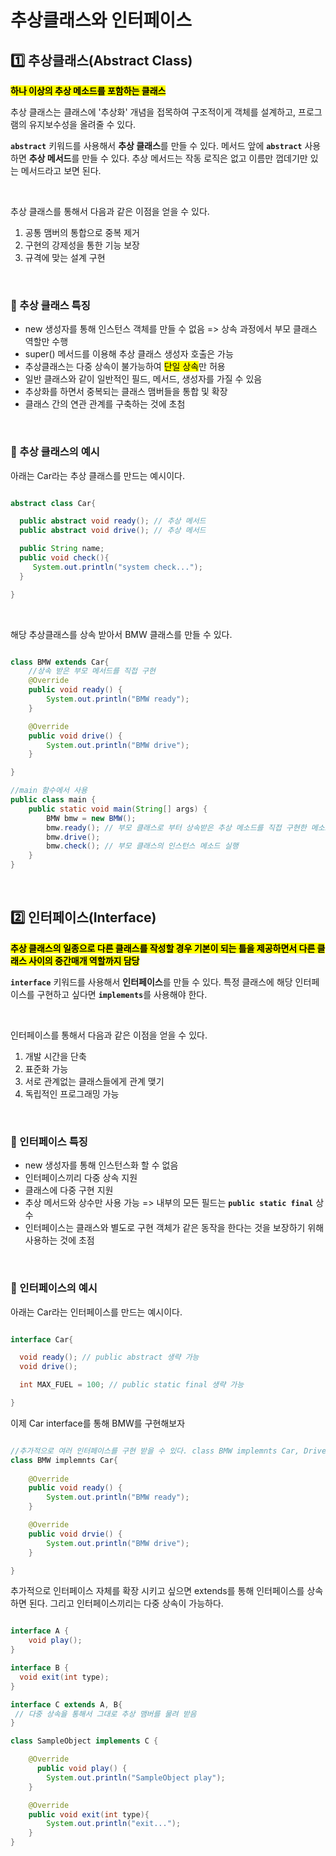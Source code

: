 # 추상클래스와 인터페이스


## 1️⃣ 추상클래스(Abstract Class)

<mark>**하나 이상의 추상 메소드를 포함하는 클래스**</mark>

추상 클래스는 클래스에 '추상화' 개념을 접목하여 구조적이게 객체를 설계하고, 프로그램의 유지보수성을 올려줄 수 있다.
</br>

<code>**abstract**</code> 키워드를 사용해서 **추상 클래스**를 만들 수 있다. 메서드 앞에 <code>**abstract**</code> 사용하면 **추상 메서드**를 만들 수 있다. 추상 메서드는 작동 로직은 없고 이름만 껍데기만 있는 메서드라고 보면 된다.

</br>

추상 클래스를 통해서 다음과 같은 이점을 얻을 수 있다.
1. 공통 맴버의 통합으로 중복 제거
2. 구현의 강제성을 통한 기능 보장
3. 규격에 맞는 설계 구현

</br>

### 🍒 추상 클래스 특징
- new 생성자를 통해 인스턴스 객체를 만들 수 없음 => 상속 과정에서 부모 클래스 역할만 수행
- super() 메서드를 이용해 추상 클래스 생성자 호출은 가능
- 추상클래스는 다중 상속이 불가능하여 <mark>단일 상속</mark>만 허용
- 일반 클래스와 같이 일반적인 필드, 메서드, 생성자를 가질 수 있음
- 추상화를 하면서 중복되는 클래스 맴버들을 통합 및 확장
- 클래스 간의 연관 관계를 구축하는 것에 초첨

</br>

### 🍒 추상 클래스의 예시

아래는 Car라는 추상 클래스를 만드는 예시이다. 
```java

abstract class Car{

  public abstract void ready(); // 추상 메서드 
  public abstract void drive(); // 추상 메서드 

  public String name;
  public void check(){
     System.out.println("system check...");
  }

}

```
</br>

해당 추상클래스를 상속 받아서 BMW 클래스를 만들 수 있다.
```java

class BMW extends Car{
    //상속 받은 부모 메서드를 직접 구현
    @Override
    public void ready() {
        System.out.println("BMW ready");
    }

    @Override
    public void drive() {
    	System.out.println("BMW drive");
    }

}

//main 함수에서 사용
public class main {
    public static void main(String[] args) {
        BMW bmw = new BMW();
        bmw.ready(); // 부모 클래스로 부터 상속받은 추상 메소드를 직접 구현한 메소드를 실행
        bmw.drive();
        bmw.check(); // 부모 클래스의 인스턴스 메소드 실행
    }
}

```

</br>


## 2️⃣ 인터페이스(Interface)
<mark>**추상 클래스의 일종으로 다른 클래스를 작성할 경우 기본이 되는 틀을 제공하면서 다른 클래스 사이의 중간매개 역할까지 담당**</mark>

<code>**interface**</code> 키워드를 사용해서 **인터페이스**를 만들 수 있다. 특정 클래스에 해당 인터페이스를 구현하고 싶다면 <code>**implements**</code>를 사용해야 한다. 

</br>

인터페이스를 통해서 다음과 같은 이점을 얻을 수 있다.

1. 개발 시간을 단축
2. 표준화 가능
3. 서로 관계없는 클래스들에게 관계 맺기
4. 독립적인 프로그래밍 가능 

</br>


### 🍒 인터페이스 특징
- new 생성자를 통해 인스턴스화 할 수 없음
- 인터페이스끼리 다중 상속 지원
- 클래스에 다중 구현 지원
- 추상 메서드와 상수만 사용 가능 => 내부의 모든 필드는 <code>**public static final**</code> 상수
- 인터페이스는 클래스와 별도로 구현 객체가 같은 동작을 한다는 것을 보장하기 위해 사용하는 것에 초점

</br>

### 🍒 인터페이스의 예시

아래는 Car라는 인터페이스를 만드는 예시이다. 
```java

interface Car{

  void ready(); // public abstract 생략 가능
  void drive();

  int MAX_FUEL = 100; // public static final 생략 가능  

}

```

이제 Car interface를 통해 BMW를 구현해보자

```java

//추가적으로 여러 인터페이스를 구현 받을 수 있다. class BMW implemnts Car, Driver 
class BMW implemnts Car{
    
    @Override
    public void ready() {
        System.out.println("BMW ready");
    }

    @Override
    public void drvie() {
    	System.out.println("BMW drive");
    }

}

```

추가적으로 인터페이스 자체를 확장 시키고 싶으면 extends를 통해 인터페이스를 상속하면 된다. 그리고 인터페이스끼리는 다중 상속이 가능하다.

```java

interface A {
    void play();
}

interface B {
  void exit(int type);
}

interface C extends A, B{
 // 다중 상속을 통해서 그대로 추상 맴버를 물려 받음
}

class SampleObject implements C {

    @Override
	  public void play() {
        System.out.println("SampleObject play");
    }

    @Override
    public void exit(int type){
        System.out.println("exit...");
    }
}

```


 
</br>
